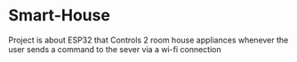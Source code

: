 # Smart-House
Project is about ESP32 that Controls 2 room house appliances whenever the user sends a command to the sever via a wi-fi connection
